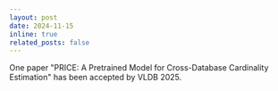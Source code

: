 ```yaml
---
layout: post
date: 2024-11-15
inline: true
related_posts: false
---
```


One paper "PRICE: A Pretrained Model for Cross-Database Cardinality Estimation" has been accepted by VLDB 2025.
